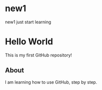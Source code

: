 # new1
new1 just start learning 
# Hello World

This is my first GitHub repository!

## About

I am learning how to use GitHub, step by step.
